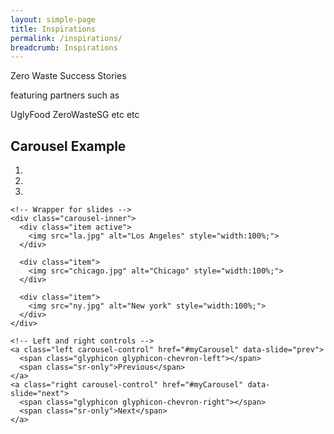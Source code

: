 ```yaml
---
layout: simple-page
title: Inspirations
permalink: /inspirations/
breadcrumb: Inspirations
---
```


Zero Waste Success Stories 

featuring partners such as 

UglyFood
ZeroWasteSG
etc etc




 <meta name="viewport" content="width=device-width, initial-scale=1">
 <link rel="stylesheet" href="https://maxcdn.bootstrapcdn.com/bootstrap/3.3.7/css/bootstrap.min.css">
 <script src="https://ajax.googleapis.com/ajax/libs/jquery/3.3.1/jquery.min.js"></script>
 <script src="https://maxcdn.bootstrapcdn.com/bootstrap/3.3.7/js/bootstrap.min.js"></script>


<div class="container">
  <h2>Carousel Example</h2>  
  <div id="myCarousel" class="carousel slide" data-ride="carousel">
    <!-- Indicators -->
    <ol class="carousel-indicators">
      <li data-target="#myCarousel" data-slide-to="0" class="active"></li>
      <li data-target="#myCarousel" data-slide-to="1"></li>
      <li data-target="#myCarousel" data-slide-to="2"></li>
    </ol>

    <!-- Wrapper for slides -->
    <div class="carousel-inner">
      <div class="item active">
        <img src="la.jpg" alt="Los Angeles" style="width:100%;">
      </div>

      <div class="item">
        <img src="chicago.jpg" alt="Chicago" style="width:100%;">
      </div>
    
      <div class="item">
        <img src="ny.jpg" alt="New york" style="width:100%;">
      </div>
    </div>

    <!-- Left and right controls -->
    <a class="left carousel-control" href="#myCarousel" data-slide="prev">
      <span class="glyphicon glyphicon-chevron-left"></span>
      <span class="sr-only">Previous</span>
    </a>
    <a class="right carousel-control" href="#myCarousel" data-slide="next">
      <span class="glyphicon glyphicon-chevron-right"></span>
      <span class="sr-only">Next</span>
    </a>
  </div>
</div>


